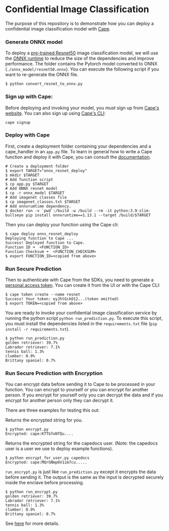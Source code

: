 # Confidential Image Classification
The purpose of this repository is to demonstrate how you can deploy a confidential image classification model with [Cape](https://capeprivacy.com/).

### Generate ONNX model
To deploy a [pre-trained Resnet50](https://pytorch.org/vision/main/models/generated/torchvision.models.resnet50.html#resnet50) image classification model, we will use the [ONNX runtime](https://onnxruntime.ai/) to reduce the size of the dependencies and improve performance. The folder contains the Pytorch model converted to ONNX (`./onnx_model/resnet50.onnx`). You can execute the following script if you want to re-generate the ONNX file.
```console
$ python convert_resnet_to_onnx.py
```

### Sign up with Cape:
Before deploying and invoking your model, you must sign up from [Cape's website](https://capeprivacy.com/). You can also sign up using [Cape's CLI](https://docs.capeprivacy.com/getting-started/#install-the-cape-cli):
```console
cape signup
```

### Deploy with Cape

First, create a deployment folder containing your dependencies and a cape_handler in an `app.py` file. To learn in general how to write a Cape function and deploy it with Cape, you can consult the [documentation](https://docs.capeprivacy.com/tutorials/writing).
```
# Create a deployment folder
$ export TARGET="onnx_resnet_deploy"
$ mkdir $TARGET
# Add function script
$ cp app.py $TARGET
# Add ONNX resnet model
$ cp -r onnx_model $TARGET
# Add imagenet classes file
$ cp imagenet_classes.txt $TARGET
# Add onnxrumtime dependency.
$ docker run -v `pwd`:/build -w /build --rm -it python:3.9-slim-bullseye pip install onnxruntime==1.13.1 --target /build/$TARGET
```

Then you can deploy your function using the Cape cli:
```console
$ cape deploy onnx_resnet_deploy
Deploying function to Cape ...
Success! Deployed function to Cape.
Function ID ➜  <FUNCTION_ID>
Function Checksum ➜  <FUNCTION_CHECKSUM>
$ export FUNCTION_ID=<copied from above>
```

### Run Secure Prediction

Then to authenticate with Cape from the SDKs, you need to generate a [personal access token](https://docs.capeprivacy.com/reference/user-tokens/#creating-a-personal-access-token). You can create it from the UI or with the Cape CLI:
```console
$ cape token create --name resnet
Success! Your token: eyJhtGckO12...(token omitted)
$ export TOKEN=<copied from above>
```

You are ready to invoke your confidential image classification service by running the python script `python run_prediction.py`. To execute this script, you must install the dependencies listed in the `requirements.txt` file (`pip install -r requirements.txt`).
```console
$ python run_prediction.py
golden retriever: 39.7%
Labrador retriever: 7.1%
tennis ball: 1.3%
clumber: 0.9%
Brittany spaniel: 0.7%
```

### Run Secure Prediction with Encryption

You can encrypt data before sending it to Cape to be processed in your function. You can encrypt
to yourself or you can encrypt for another person. If you encrypt for yourself only you can decrypt the
data and if you encrypt for another person only they can decrypt it.

There are three examples for testing this out:

Returns the encrypted string for you.

```
$ python encrypt.py
Encrypted: cape:KTTGfoNTQu....
```

Returns the encrypted string for the capedocs user. (Note: the capedocs user is a user we use to deploy example functions).

```
$ python encrypt_for_user.py capedocs
Encrypted: cape:MQrGNmp6V1im7cu.....
```

`run_encrypt.py` is just like `run_prediction.py` except it encrypts the data before sending it. The
output is the same as the input is decrypted securely inside the enclave before processing.

```
$ python run_encrypt.py
golden retriever: 39.7%
Labrador retriever: 7.1%
tennis ball: 1.3%
clumber: 0.9%
Brittany spaniel: 0.7%
```

See [here](https://docs.capeprivacy.com/concepts/encrypt) for more details.
